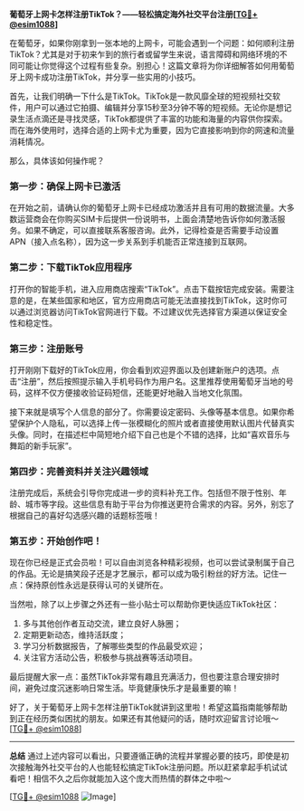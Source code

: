 **葡萄牙上网卡怎样注册TikTok？——轻松搞定海外社交平台注册[[TG💪+ @esim1088](https://t.me/s/esim1088)]**

在葡萄牙，如果你刚拿到一张本地的上网卡，可能会遇到一个问题：如何顺利注册TikTok？尤其是对于初来乍到的旅行者或留学生来说，语言障碍和网络环境的不同可能让你觉得这个过程有些复杂。别担心！这篇文章将为你详细解答如何用葡萄牙上网卡成功注册TikTok，并分享一些实用的小技巧。

首先，让我们明确一下什么是TikTok。TikTok是一款风靡全球的短视频社交软件，用户可以通过它拍摄、编辑并分享15秒至3分钟不等的短视频。无论你是想记录生活点滴还是寻找灵感，TikTok都提供了丰富的功能和海量的内容供你探索。而在海外使用时，选择合适的上网卡尤为重要，因为它直接影响到你的网速和流量消耗情况。

那么，具体该如何操作呢？

### **第一步：确保上网卡已激活**
在开始之前，请确认你的葡萄牙上网卡已经成功激活并且有可用的数据流量。大多数运营商会在你购买SIM卡后提供一份说明书，上面会清楚地告诉你如何激活服务。如果不确定，可以直接联系客服咨询。此外，记得检查是否需要手动设置APN（接入点名称），因为这一步关系到手机能否正常连接到互联网。

### **第二步：下载TikTok应用程序**
打开你的智能手机，进入应用商店搜索“TikTok”。点击下载按钮完成安装。需要注意的是，在某些国家和地区，官方应用商店可能无法直接找到TikTok，这时你可以通过浏览器访问TikTok官网进行下载。不过建议优先选择官方渠道以保证安全性和稳定性。

### **第三步：注册账号**
打开刚刚下载好的TikTok应用，你会看到欢迎界面以及创建新账户的选项。点击“注册”，然后按照提示输入手机号码作为用户名。这里推荐使用葡萄牙当地的号码，这样不仅方便接收验证码短信，还能更好地融入当地文化氛围。

接下来就是填写个人信息的部分了。你需要设定密码、头像等基本信息。如果你希望保护个人隐私，可以选择上传一张模糊化的照片或者直接使用默认图片代替真实头像。同时，在描述栏中简短地介绍下自己也是个不错的选择，比如“喜欢音乐与舞蹈的新手玩家”。

### **第四步：完善资料并关注兴趣领域**
注册完成后，系统会引导你完成进一步的资料补充工作。包括但不限于性别、年龄、城市等字段。这些信息有助于平台为你推送更符合需求的内容。另外，别忘了根据自己的喜好勾选感兴趣的话题标签哦！

### **第五步：开始创作吧！**
现在你已经是正式会员啦！可以自由浏览各种精彩视频，也可以尝试录制属于自己的作品。无论是搞笑段子还是才艺展示，都可以成为吸引粉丝的好方法。记住一点：保持原创性永远是获得认可的关键所在。

当然啦，除了以上步骤之外还有一些小贴士可以帮助你更快适应TikTok社区：
1. 多与其他创作者互动交流，建立良好人脉圈；
2. 定期更新动态，维持活跃度；
3. 学习分析数据报告，了解哪些类型的作品最受欢迎；
4. 关注官方活动公告，积极参与挑战赛等活动项目。

最后提醒大家一点：虽然TikTok非常有趣且充满活力，但也要注意合理安排时间，避免过度沉迷影响日常生活。毕竟健康快乐才是最重要的嘛！

好了，关于葡萄牙上网卡怎样注册TikTok就讲到这里啦！希望这篇指南能够帮助到正在经历类似困扰的朋友。如果还有其他疑问的话，随时欢迎留言讨论哦～ [[TG💪+ @esim1088](https://t.me/s/esim1088)] 

---

**总结**
通过上述内容可以看出，只要遵循正确的流程并掌握必要的技巧，即使是初次接触海外社交平台的人也能轻松搞定TikTok注册问题。所以赶紧拿起手机试试看吧！相信不久之后你就能加入这个庞大而热情的群体之中啦～

[[TG💪+ @esim1088](https://t.me/s/esim1088) ![Image](https://i.postimg.cc/4NQfJmqS/Snipaste-2025-05-13-00-14-12.png)]